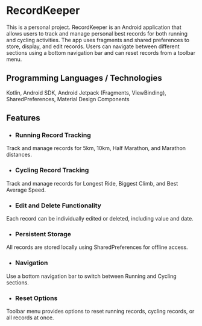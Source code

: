# RecordKeeper
This is a personal project. RecordKeeper is an Android application that allows users to track and manage personal best records for both running and cycling activities. The app uses fragments and shared preferences to store, display, and edit records. Users can navigate between different sections using a bottom navigation bar and can reset records from a toolbar menu.

## Programming Languages / Technologies
Kotlin, Android SDK, Android Jetpack (Fragments, ViewBinding), SharedPreferences, Material Design Components

## Features

- ### Running Record Tracking
Track and manage records for 5km, 10km, Half Marathon, and Marathon distances.

- ### Cycling Record Tracking
Track and manage records for Longest Ride, Biggest Climb, and Best Average Speed.

- ### Edit and Delete Functionality
Each record can be individually edited or deleted, including value and date.

- ### Persistent Storage
All records are stored locally using SharedPreferences for offline access.

- ### Navigation
Use a bottom navigation bar to switch between Running and Cycling sections.

- ### Reset Options
Toolbar menu provides options to reset running records, cycling records, or all records at once.
